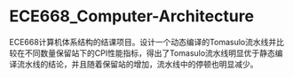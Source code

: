 # ECE668_Computer-Architecture
ECE668计算机体系结构的结课项目。设计一个动态编译的Tomasulo流水线并比较在不同数量保留站下的CPI性能指标，得出了Tomasulo流水线明显优于静态编
译流水线的结论，并且随着保留站的增加，流水线中的停顿也明显减少。

